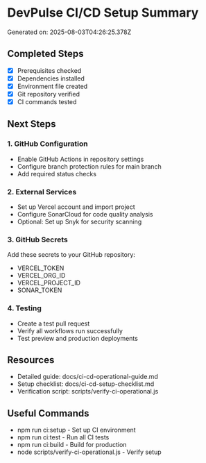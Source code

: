 # DevPulse CI/CD Setup Summary

Generated on: 2025-08-03T04:26:25.378Z

## Completed Steps
- [x] Prerequisites checked
- [x] Dependencies installed
- [x] Environment file created
- [x] Git repository verified
- [x] CI commands tested

## Next Steps

### 1. GitHub Configuration
- Enable GitHub Actions in repository settings
- Configure branch protection rules for main branch
- Add required status checks

### 2. External Services
- Set up Vercel account and import project
- Configure SonarCloud for code quality analysis
- Optional: Set up Snyk for security scanning

### 3. GitHub Secrets
Add these secrets to your GitHub repository:
- VERCEL_TOKEN
- VERCEL_ORG_ID  
- VERCEL_PROJECT_ID
- SONAR_TOKEN

### 4. Testing
- Create a test pull request
- Verify all workflows run successfully
- Test preview and production deployments

## Resources
- Detailed guide: docs/ci-cd-operational-guide.md
- Setup checklist: docs/ci-cd-setup-checklist.md
- Verification script: scripts/verify-ci-operational.js

## Useful Commands
- npm run ci:setup     - Set up CI environment
- npm run ci:test      - Run all CI tests
- npm run ci:build     - Build for production
- node scripts/verify-ci-operational.js - Verify setup
